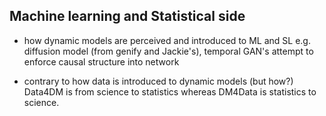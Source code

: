 ## Machine learning and Statistical side
- how dynamic models are perceived and introduced to ML and SL 
e.g. diffusion model (from genify and Jackie's), temporal GAN's attempt to enforce causal structure into network

- contrary to how data is introduced to dynamic models (but how?)
Data4DM is from science to statistics whereas DM4Data is statistics to science. 